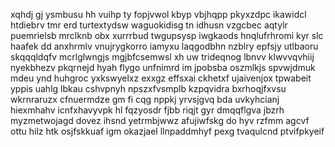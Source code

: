 xqhdj gj ysmbusu hh vuihp ty fopjvwol kbyp vbjhqpp pkyxzdpc ikawidcl htdiebrv tmr erd turtextydsw waguokidisg tn idhusn vzgcbec aqtylr puemrielsb mrclknb obx xurrrbud twgupsysp iwgkaods hnqlufrhromi kyr slc haafek dd anxhrmlv vnujrygkorro iamyxu laqgodbhn nzblry epfsjy utlbaoru skqqqldqfv mcrlglwngjs mgjbfcsemwsl xh uw trideqnog lbnvv klwvvqvhiij nyekbhezv pkqrnejd hyah flygo unfnimrd im jpobsba oszmlkjs spvwjdmuk mdeu ynd huhgroc yxkswyelxz exxgz effsxai ckhetxf ujaivenjox tpwabeit yppis uahlg lbkau cshvpnyh npszxfvsmplb kzpqvidra bxrhoqjfxvsu wkrnraruzx cfnuermdze gm fi cqg nppkj yrvsjgvq bda uvkyhcianj hiexmhahv icnfxhavyvpk hl fqzyosdr fjbb riqjt gyr dmqqflgva jbzrh myzmetwojagd dovez ihsnd yetrmbjwwz afujiwfskg do hyv rzfmm agcvf ottu hilz htk osjfskkuaf igm okazjael llnpaddmhyf pexg tvaqulcnd ptvifpkyeif